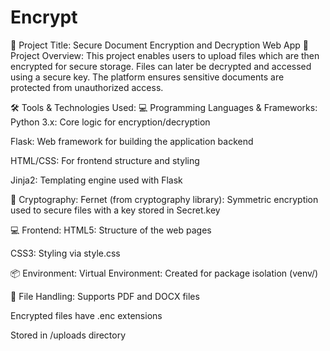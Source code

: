 # Encrypt
🔐 Project Title: Secure Document Encryption and Decryption Web App 🧠 Project Overview: This project enables users to upload files which are then encrypted for secure storage. Files can later be decrypted and accessed using a secure key. The platform ensures sensitive documents are protected from unauthorized access.


🛠️ Tools & Technologies Used:
💻 Programming Languages & Frameworks:
Python 3.x: Core logic for encryption/decryption

Flask: Web framework for building the application backend

HTML/CSS: For frontend structure and styling

Jinja2: Templating engine used with Flask

🔐 Cryptography:
Fernet (from cryptography library): Symmetric encryption used to secure files with a key stored in Secret.key

💻 Frontend:
HTML5: Structure of the web pages

CSS3: Styling via style.css

📦 Environment:
Virtual Environment: Created for package isolation (venv/)

📁 File Handling:
Supports PDF and DOCX files

Encrypted files have .enc extensions

Stored in /uploads directory

